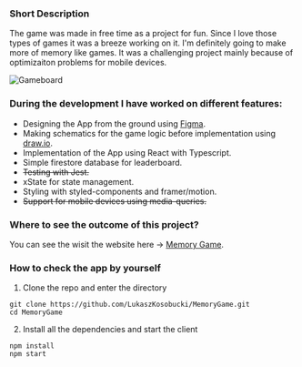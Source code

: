 ### Short Description

The game was made in free time as a project for fun. Since I love those types of games it was a breeze working on it. I'm definitely going to make more of memory like games. It was a challenging project mainly because of optimizaiton problems for mobile devices. 
  
![Gameboard](https://i.imgur.com/8Odzw2z.png)

### During the development I have worked on different features:

* Designing the App from the ground using [Figma](https://www.figma.com/file/liG7SfaWsVWtOZiRGlLH6C/Memory-Game?node-id=2%3A4&t=p0TxR7YA7jFsowWb-1). 
* Making schematics for the game logic before implementation using [draw.io](https://drive.google.com/file/d/1UkLWMNZVk5mMxgXBPL2mOY2-14Rt98AK/view?usp=sharing).
* Implementation of the App using React with Typescript.
* Simple firestore database for leaderboard.
* ~~Testing with Jest.~~
* xState for state management.
* Styling with styled-components and framer/motion.
* ~~Support for mobile devices using media-queries.~~

### Where to see the outcome of this project? 

You can see the wisit the website here -> [Memory Game](https://www.memory-game.lukaszkosobucki.pl/).

### How to check the app by yourself

1. Clone the repo and enter the directory
```
git clone https://github.com/LukaszKosobucki/MemoryGame.git
cd MemoryGame
```
2. Install all the dependencies and start the client
```
npm install
npm start
```
